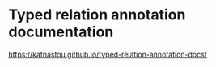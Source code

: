 # Typed relation annotation documentation

https://katnastou.github.io/typed-relation-annotation-docs/
